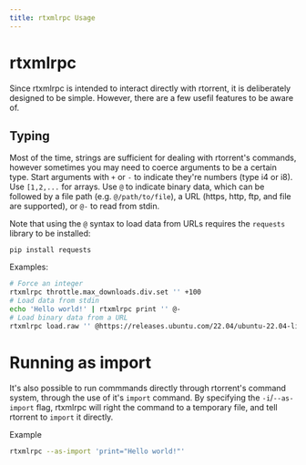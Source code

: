 ```yaml
---
title: rtxmlrpc Usage
---
```


# rtxmlrpc

Since rtxmlrpc is intended to interact directly with rtorrent, it is deliberately designed to be simple. However, there are a few usefil features to be aware of.

## Typing

Most of the time, strings are sufficient for dealing with rtorrent's commands, however sometimes you may need to coerce arguments
to be a certain type.
Start arguments with `+` or `-` to indicate they're numbers (type i4 or i8).
Use `[1,2,...` for arrays. Use `@` to indicate binary data, which can be
followed by a file path (e.g. `@/path/to/file`), a URL (https, http, ftp,
and file are supported), or `@-` to read from stdin.

Note that using the `@` syntax to load data from URLs requires the `requests` library to be installed:
```
pip install requests
```

Examples:
```bash
# Force an integer
rtxmlrpc throttle.max_downloads.div.set '' +100
# Load data from stdin
echo 'Hello world!' | rtxmlrpc print '' @-
# Load binary data from a URL
rtxmlrpc load.raw '' @https://releases.ubuntu.com/22.04/ubuntu-22.04-live-server-amd64.iso.torrent
```

# Running as import

It's also possible to run commmands directly through rtorrent's command system, through the use of it's `import` command.
By specifying the `-i`/`--as-import` flag, rtxmlrpc will right the command to a temporary file, and tell rtorrent to `import` it directly.

Example
```bash
rtxmlrpc --as-import 'print="Hello world!"'
```
